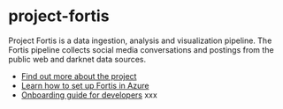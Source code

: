 # project-fortis

Project Fortis is a data ingestion, analysis and visualization pipeline. The
Fortis pipeline collects social media conversations and postings from the public
web and darknet data sources.

- [Find out more about the project](project-fortis-pipeline/docs/background.md)
- [Learn how to set up Fortis in Azure](project-fortis-pipeline/docs/production-setup.md)
- [Onboarding guide for developers](project-fortis-pipeline/docs/development-setup.md)
xxx
